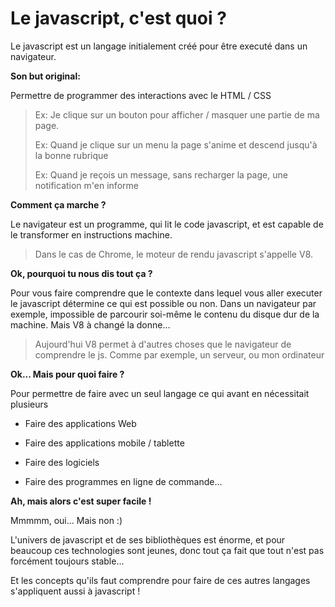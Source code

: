 # Le javascript, c'est quoi ?

Le javascript est un langage initialement créé pour être executé dans un navigateur.

**Son but original:**

Permettre de programmer des interactions avec le HTML / CSS

> Ex: Je clique sur un bouton pour afficher / masquer une partie de ma page.
>
> Ex: Quand je clique sur un menu la page s'anime et descend jusqu'à la bonne rubrique
>
> Ex: Quand je reçois un message, sans recharger la page, une notification m'en informe

**Comment ça marche ?**

Le navigateur est un programme, qui lit le code javascript, et est capable de le transformer en instructions machine.

> Dans le cas de Chrome, le moteur de rendu javascript s'appelle V8.

**Ok, pourquoi tu nous dis tout ça ?**

Pour vous faire comprendre que le contexte dans lequel vous aller executer le javascript détermine ce qui est possible ou non. Dans un navigateur par exemple, impossible de parcourir soi-même le contenu du disque dur de la machine. Mais V8 à changé la donne...

> Aujourd'hui V8 permet à d'autres choses que le navigateur de comprendre le js.
> Comme par exemple, un serveur, ou mon ordinateur

**Ok... Mais pour quoi faire ?**

Pour permettre de faire avec un seul langage ce qui avant en nécessitait plusieurs

* Faire des applications Web

* Faire des applications mobile / tablette

* Faire des logiciels

* Faire des programmes en ligne de commande...

**Ah, mais alors c'est super facile !**

Mmmmm, oui... Mais non :)

L'univers de javascript et de ses bibliothèques est énorme, et pour beaucoup ces technologies sont jeunes, donc tout ça fait que tout n'est pas forcément toujours stable...

Et les concepts qu'ils faut comprendre pour faire de ces autres langages s'appliquent aussi à javascript !
